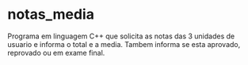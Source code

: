 # notas_media

Programa em linguagem C++ que solicita as notas das 3 unidades de usuario e informa o total e a media.
Tambem informa se esta aprovado, reprovado ou em exame final.
